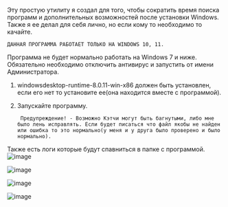 Эту простую утилиту я создал для того, чтобы сократить время поиска программ и дополнительных возможностей после установки Windows.
Также я ее делал для себя лично, но если кому то необходимо то качайте.

    ДАННАЯ ПРОГРАММА РАБОТАЕТ ТОЛЬКО НА WINDOWS 10, 11.

Программа не будет нормально работать на Windows 7 и ниже. 
Обязательно необходимо отключить антивирус и запустить от имени Администратора.

1) windowsdesktop-runtime-8.0.11-win-x86 должен быть установлен, если его нет то установите ее(она находится вместе с программой).

2) Запускайте программу.

	    Предупреждение! - Возможно Кэтчи могут быть багнутыми, либо мне было лень исправлять. Если будет писаться что файл якобы не найден или ошибка то это нормально(у меня и у друга было проверено и было нормально).
Также есть логи которые будут спавниться в папке с программой.
![image](https://github.com/user-attachments/assets/8fa85e74-5b6b-493b-881a-758eb134e11c)

![image](https://github.com/user-attachments/assets/59692b0e-e6b5-422f-8281-a5a2e119519a)

![image](https://github.com/user-attachments/assets/bc26258e-f933-4168-baa7-464b6cc63c3f)

![image](https://github.com/user-attachments/assets/38c979be-6053-47c6-924c-2b9ce1eff266)
